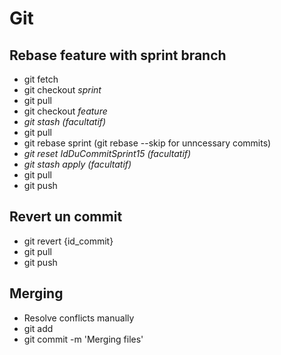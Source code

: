 # Git
## Rebase feature with sprint branch
- git fetch
- git checkout _sprint_
- git pull
- git checkout _feature_
- _git stash (facultatif)_
- git pull
- git rebase sprint
(git rebase --skip for unncessary commits)
- _git reset IdDuCommitSprint15 (facultatif)_
- _git stash apply (facultatif)_
- git pull
- git push

## Revert un commit
- git revert {id_commit}
- git pull
- git push

## Merging
- Resolve conflicts manually
- git add <files>
- git commit -m 'Merging files'

